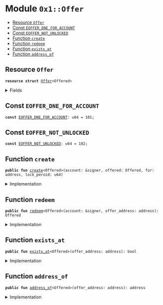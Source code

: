 
<a name="0x1_Offer"></a>

# Module `0x1::Offer`



-  [Resource <code><a href="Offer.md#0x1_Offer">Offer</a></code>](#0x1_Offer_Offer)
-  [Const <code><a href="Offer.md#0x1_Offer_EOFFER_DNE_FOR_ACCOUNT">EOFFER_DNE_FOR_ACCOUNT</a></code>](#0x1_Offer_EOFFER_DNE_FOR_ACCOUNT)
-  [Const <code><a href="Offer.md#0x1_Offer_EOFFER_NOT_UNLOCKED">EOFFER_NOT_UNLOCKED</a></code>](#0x1_Offer_EOFFER_NOT_UNLOCKED)
-  [Function <code>create</code>](#0x1_Offer_create)
-  [Function <code>redeem</code>](#0x1_Offer_redeem)
-  [Function <code>exists_at</code>](#0x1_Offer_exists_at)
-  [Function <code>address_of</code>](#0x1_Offer_address_of)


<a name="0x1_Offer_Offer"></a>

## Resource `Offer`



<pre><code><b>resource</b> <b>struct</b> <a href="Offer.md#0x1_Offer">Offer</a>&lt;Offered&gt;
</code></pre>



<details>
<summary>Fields</summary>


<dl>
<dt>
<code>offered: Offered</code>
</dt>
<dd>

</dd>
<dt>
<code>for: address</code>
</dt>
<dd>

</dd>
<dt>
<code>time_lock: u64</code>
</dt>
<dd>

</dd>
</dl>


</details>

<a name="0x1_Offer_EOFFER_DNE_FOR_ACCOUNT"></a>

## Const `EOFFER_DNE_FOR_ACCOUNT`



<pre><code><b>const</b> <a href="Offer.md#0x1_Offer_EOFFER_DNE_FOR_ACCOUNT">EOFFER_DNE_FOR_ACCOUNT</a>: u64 = 101;
</code></pre>



<a name="0x1_Offer_EOFFER_NOT_UNLOCKED"></a>

## Const `EOFFER_NOT_UNLOCKED`



<pre><code><b>const</b> <a href="Offer.md#0x1_Offer_EOFFER_NOT_UNLOCKED">EOFFER_NOT_UNLOCKED</a>: u64 = 102;
</code></pre>



<a name="0x1_Offer_create"></a>

## Function `create`



<pre><code><b>public</b> <b>fun</b> <a href="Offer.md#0x1_Offer_create">create</a>&lt;Offered&gt;(account: &signer, offered: Offered, for: address, lock_peroid: u64)
</code></pre>



<details>
<summary>Implementation</summary>


<pre><code><b>public</b> <b>fun</b> <a href="Offer.md#0x1_Offer_create">create</a>&lt;Offered&gt;(account: &signer, offered: Offered, for: address, lock_peroid: u64) {
    <b>let</b> time_lock = <a href="Timestamp.md#0x1_Timestamp_now_seconds">Timestamp::now_seconds</a>() + lock_peroid;
    //TODO should support multi <a href="Offer.md#0x1_Offer">Offer</a>?
    move_to(account, <a href="Offer.md#0x1_Offer">Offer</a>&lt;Offered&gt; { offered, for, time_lock });
}
</code></pre>



</details>

<a name="0x1_Offer_redeem"></a>

## Function `redeem`



<pre><code><b>public</b> <b>fun</b> <a href="Offer.md#0x1_Offer_redeem">redeem</a>&lt;Offered&gt;(account: &signer, offer_address: address): Offered
</code></pre>



<details>
<summary>Implementation</summary>


<pre><code><b>public</b> <b>fun</b> <a href="Offer.md#0x1_Offer_redeem">redeem</a>&lt;Offered&gt;(account: &signer, offer_address: address): Offered <b>acquires</b> <a href="Offer.md#0x1_Offer">Offer</a> {
    <b>let</b> <a href="Offer.md#0x1_Offer">Offer</a>&lt;Offered&gt; { offered, for, time_lock } = move_from&lt;<a href="Offer.md#0x1_Offer">Offer</a>&lt;Offered&gt;&gt;(offer_address);
    <b>let</b> sender = <a href="Signer.md#0x1_Signer_address_of">Signer::address_of</a>(account);
    <b>let</b> now = <a href="Timestamp.md#0x1_Timestamp_now_seconds">Timestamp::now_seconds</a>();
    <b>assert</b>(sender == for || sender == offer_address, <a href="Errors.md#0x1_Errors_invalid_argument">Errors::invalid_argument</a>(<a href="Offer.md#0x1_Offer_EOFFER_DNE_FOR_ACCOUNT">EOFFER_DNE_FOR_ACCOUNT</a>));
    <b>assert</b>(now &gt;= time_lock, <a href="Errors.md#0x1_Errors_not_published">Errors::not_published</a>(<a href="Offer.md#0x1_Offer_EOFFER_NOT_UNLOCKED">EOFFER_NOT_UNLOCKED</a>));
    offered
}
</code></pre>



</details>

<a name="0x1_Offer_exists_at"></a>

## Function `exists_at`



<pre><code><b>public</b> <b>fun</b> <a href="Offer.md#0x1_Offer_exists_at">exists_at</a>&lt;Offered&gt;(offer_address: address): bool
</code></pre>



<details>
<summary>Implementation</summary>


<pre><code><b>public</b> <b>fun</b> <a href="Offer.md#0x1_Offer_exists_at">exists_at</a>&lt;Offered&gt;(offer_address: address): bool {
    <b>exists</b>&lt;<a href="Offer.md#0x1_Offer">Offer</a>&lt;Offered&gt;&gt;(offer_address)
}
</code></pre>



</details>

<a name="0x1_Offer_address_of"></a>

## Function `address_of`



<pre><code><b>public</b> <b>fun</b> <a href="Offer.md#0x1_Offer_address_of">address_of</a>&lt;Offered&gt;(offer_address: address): address
</code></pre>



<details>
<summary>Implementation</summary>


<pre><code><b>public</b> <b>fun</b> <a href="Offer.md#0x1_Offer_address_of">address_of</a>&lt;Offered&gt;(offer_address: address): address <b>acquires</b> <a href="Offer.md#0x1_Offer">Offer</a> {
    borrow_global&lt;<a href="Offer.md#0x1_Offer">Offer</a>&lt;Offered&gt;&gt;(offer_address).for
}
</code></pre>



</details>
